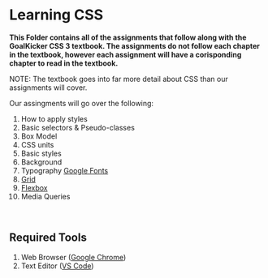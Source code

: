 # Learning CSS

**This Folder contains all of the assignments that follow along with the GoalKicker CSS 3 textbook. The assignments do not follow each chapter in the textbook, however each assignment will have a corisponding chapter to read in the textbook.**

NOTE: The textbook goes into far more detail about CSS than our assignments will cover. 

Our assingments will go over the following:
1. How to apply styles
2. Basic selectors & Pseudo-classes
3. Box Model
4. CSS units
5. Basic styles
6. Background
7. Typography [Google Fonts](https://fonts.google.com/)
8. [Grid](https://css-tricks.com/snippets/css/complete-guide-grid/)
9. [Flexbox](https://css-tricks.com/snippets/css/a-guide-to-flexbox/)
10. Media Queries

<br>

## Required Tools
1. Web Browser ([Google Chrome](https://www.google.com/chrome/))
2. Text Editor ([VS Code](https://code.visualstudio.com))
